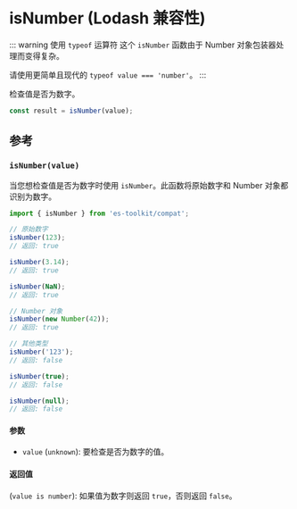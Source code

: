 # isNumber (Lodash 兼容性)

::: warning 使用 `typeof` 运算符
这个 `isNumber` 函数由于 Number 对象包装器处理而变得复杂。

请使用更简单且现代的 `typeof value === 'number'`。
:::

检查值是否为数字。

```typescript
const result = isNumber(value);
```

## 参考

### `isNumber(value)`

当您想检查值是否为数字时使用 `isNumber`。此函数将原始数字和 Number 对象都识别为数字。

```typescript
import { isNumber } from 'es-toolkit/compat';

// 原始数字
isNumber(123);
// 返回: true

isNumber(3.14);
// 返回: true

isNumber(NaN);
// 返回: true

// Number 对象
isNumber(new Number(42));
// 返回: true

// 其他类型
isNumber('123');
// 返回: false

isNumber(true);
// 返回: false

isNumber(null);
// 返回: false
```

#### 参数

- `value` (`unknown`): 要检查是否为数字的值。

#### 返回值

(`value is number`): 如果值为数字则返回 `true`，否则返回 `false`。

